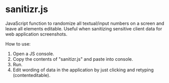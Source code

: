 sanitizr.js
==========

JavaScript function to randomize all textual/input numbers on a screen and leave all elements editable.
Useful when sanitizing sensitive client data for web application screenshots.

How to use:
1. Open a JS console.
2. Copy the contents of "sanitizr.js" and paste into console.
3. Run.
4. Edit wording of data in the application by just clicking and retyping (contenteditable).
